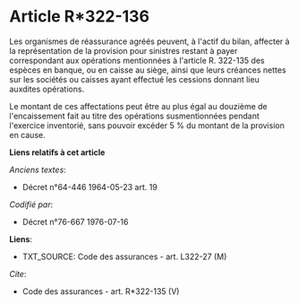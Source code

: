 # Article R*322-136

Les organismes de réassurance agréés peuvent, à l'actif du bilan, affecter à la représentation de la provision pour sinistres
restant à payer correspondant aux opérations mentionnées à l'article R. 322-135 des espèces en banque, ou en caisse au siège,
ainsi que leurs créances nettes sur les sociétés ou caisses ayant effectué les cessions donnant lieu auxdites opérations. 

Le montant de ces affectations peut être au plus égal au douzième de l'encaissement fait au titre des opérations
susmentionnées pendant l'exercice inventorié, sans pouvoir excéder 5 % du montant de la provision en cause.

**Liens relatifs à cet article**

_Anciens textes_:

  - Décret n°64-446 1964-05-23 art. 19

_Codifié par_:

  - Décret n°76-667 1976-07-16

**Liens**:

  - TXT_SOURCE: Code des assurances - art. L322-27 (M)

_Cite_:

  - Code des assurances - art. R*322-135 (V)
